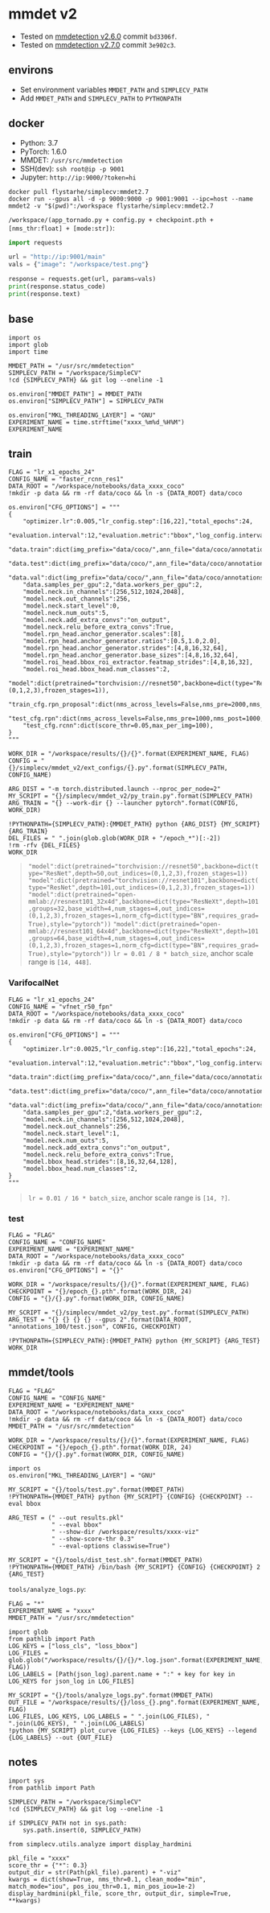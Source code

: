 # mmdet v2
* Tested on [mmdetection v2.6.0](https://github.com/open-mmlab/mmdetection) commit `bd3306f`.
* Tested on [mmdetection v2.7.0](https://github.com/open-mmlab/mmdetection) commit `3e902c3`.

## environs
* Set environment variables `MMDET_PATH` and `SIMPLECV_PATH`
* Add `MMDET_PATH` and `SIMPLECV_PATH` to `PYTHONPATH`

## docker
* Python: 3.7
* PyTorch: 1.6.0
* MMDET: `/usr/src/mmdetection`
* SSH(dev): `ssh root@ip -p 9001`
* Jupyter: `http://ip:9000/?token=hi`

```
docker pull flystarhe/simplecv:mmdet2.7
docker run --gpus all -d -p 9000:9000 -p 9001:9001 --ipc=host --name mmdet2 -v "$(pwd)":/workspace flystarhe/simplecv:mmdet2.7
```

`/workspace/(app_tornado.py + config.py + checkpoint.pth + [nms_thr:float] + [mode:str])`:
```python
import requests

url = "http://ip:9001/main"
vals = {"image": "/workspace/test.png"}

response = requests.get(url, params=vals)
print(response.status_code)
print(response.text)
```

## base
```
import os
import glob
import time

MMDET_PATH = "/usr/src/mmdetection"
SIMPLECV_PATH = "/workspace/SimpleCV"
!cd {SIMPLECV_PATH} && git log --oneline -1

os.environ["MMDET_PATH"] = MMDET_PATH
os.environ["SIMPLECV_PATH"] = SIMPLECV_PATH

os.environ["MKL_THREADING_LAYER"] = "GNU"
EXPERIMENT_NAME = time.strftime("xxxx_%m%d_%H%M")
EXPERIMENT_NAME
```

## train
```
FLAG = "lr_x1_epochs_24"
CONFIG_NAME = "faster_rcnn_res1"
DATA_ROOT = "/workspace/notebooks/data_xxxx_coco"
!mkdir -p data && rm -rf data/coco && ln -s {DATA_ROOT} data/coco

os.environ["CFG_OPTIONS"] = """
{
    "optimizer.lr":0.005,"lr_config.step":[16,22],"total_epochs":24,
    "evaluation.interval":12,"evaluation.metric":"bbox","log_config.interval":30,
    "data.train":dict(img_prefix="data/coco/",ann_file="data/coco/annotations_100/train.json"),
    "data.test":dict(img_prefix="data/coco/",ann_file="data/coco/annotations_100/test.json"),
    "data.val":dict(img_prefix="data/coco/",ann_file="data/coco/annotations_100/val.json"),
    "data.samples_per_gpu":2,"data.workers_per_gpu":2,
    "model.neck.in_channels":[256,512,1024,2048],
    "model.neck.out_channels":256,
    "model.neck.start_level":0,
    "model.neck.num_outs":5,
    "model.neck.add_extra_convs":"on_output",
    "model.neck.relu_before_extra_convs":True,
    "model.rpn_head.anchor_generator.scales":[8],
    "model.rpn_head.anchor_generator.ratios":[0.5,1.0,2.0],
    "model.rpn_head.anchor_generator.strides":[4,8,16,32,64],
    "model.rpn_head.anchor_generator.base_sizes":[4,8,16,32,64],
    "model.roi_head.bbox_roi_extractor.featmap_strides":[4,8,16,32],
    "model.roi_head.bbox_head.num_classes":2,
    "model":dict(pretrained="torchvision://resnet50",backbone=dict(type="ResNet",depth=50,out_indices=(0,1,2,3),frozen_stages=1)),
    "train_cfg.rpn_proposal":dict(nms_across_levels=False,nms_pre=2000,nms_post=1000,max_num=1000,min_bbox_size=0),
    "test_cfg.rpn":dict(nms_across_levels=False,nms_pre=1000,nms_post=1000,max_num=1000,min_bbox_size=0),
    "test_cfg.rcnn":dict(score_thr=0.05,max_per_img=100),
}
"""

WORK_DIR = "/workspace/results/{}/{}".format(EXPERIMENT_NAME, FLAG)
CONFIG = "{}/simplecv/mmdet_v2/ext_configs/{}.py".format(SIMPLECV_PATH, CONFIG_NAME)

ARG_DIST = "-m torch.distributed.launch --nproc_per_node=2"
MY_SCRIPT = "{}/simplecv/mmdet_v2/py_train.py".format(SIMPLECV_PATH)
ARG_TRAIN = "{} --work-dir {} --launcher pytorch".format(CONFIG, WORK_DIR)

!PYTHONPATH={SIMPLECV_PATH}:{MMDET_PATH} python {ARG_DIST} {MY_SCRIPT} {ARG_TRAIN}
DEL_FILES = " ".join(glob.glob(WORK_DIR + "/epoch_*")[:-2])
!rm -rfv {DEL_FILES}
WORK_DIR
```

>`"model":dict(pretrained="torchvision://resnet50",backbone=dict(type="ResNet",depth=50,out_indices=(0,1,2,3),frozen_stages=1))`
>`"model":dict(pretrained="torchvision://resnet101",backbone=dict(type="ResNet",depth=101,out_indices=(0,1,2,3),frozen_stages=1))`
>`"model":dict(pretrained="open-mmlab://resnext101_32x4d",backbone=dict(type="ResNeXt",depth=101,groups=32,base_width=4,num_stages=4,out_indices=(0,1,2,3),frozen_stages=1,norm_cfg=dict(type="BN",requires_grad=True),style="pytorch"))`
>`"model":dict(pretrained="open-mmlab://resnext101_64x4d",backbone=dict(type="ResNeXt",depth=101,groups=64,base_width=4,num_stages=4,out_indices=(0,1,2,3),frozen_stages=1,norm_cfg=dict(type="BN",requires_grad=True),style="pytorch"))`
>`lr = 0.01 / 8 * batch_size`, anchor scale range is `[14, 448]`.

### VarifocalNet
```
FLAG = "lr_x1_epochs_24"
CONFIG_NAME = "vfnet_r50_fpn"
DATA_ROOT = "/workspace/notebooks/data_xxxx_coco"
!mkdir -p data && rm -rf data/coco && ln -s {DATA_ROOT} data/coco

os.environ["CFG_OPTIONS"] = """
{
    "optimizer.lr":0.0025,"lr_config.step":[16,22],"total_epochs":24,
    "evaluation.interval":12,"evaluation.metric":"bbox","log_config.interval":30,
    "data.train":dict(img_prefix="data/coco/",ann_file="data/coco/annotations_100/train.json"),
    "data.test":dict(img_prefix="data/coco/",ann_file="data/coco/annotations_100/test.json"),
    "data.val":dict(img_prefix="data/coco/",ann_file="data/coco/annotations_100/val.json"),
    "data.samples_per_gpu":2,"data.workers_per_gpu":2,
    "model.neck.in_channels":[256,512,1024,2048],
    "model.neck.out_channels":256,
    "model.neck.start_level":1,
    "model.neck.num_outs":5,
    "model.neck.add_extra_convs":"on_output",
    "model.neck.relu_before_extra_convs":True,
    "model.bbox_head.strides":[8,16,32,64,128],
    "model.bbox_head.num_classes":2,
}
"""
```

>`lr = 0.01 / 16 * batch_size`, anchor scale range is `[14, ?]`.

### test
```
FLAG = "FLAG"
CONFIG_NAME = "CONFIG_NAME"
EXPERIMENT_NAME = "EXPERIMENT_NAME"
DATA_ROOT = "/workspace/notebooks/data_xxxx_coco"
!mkdir -p data && rm -rf data/coco && ln -s {DATA_ROOT} data/coco
os.environ["CFG_OPTIONS"] = "{}"

WORK_DIR = "/workspace/results/{}/{}".format(EXPERIMENT_NAME, FLAG)
CHECKPOINT = "{}/epoch_{}.pth".format(WORK_DIR, 24)
CONFIG = "{}/{}.py".format(WORK_DIR, CONFIG_NAME)

MY_SCRIPT = "{}/simplecv/mmdet_v2/py_test.py".format(SIMPLECV_PATH)
ARG_TEST = "{} {} {} {} --gpus 2".format(DATA_ROOT, "annotations_100/test.json", CONFIG, CHECKPOINT)

!PYTHONPATH={SIMPLECV_PATH}:{MMDET_PATH} python {MY_SCRIPT} {ARG_TEST}
WORK_DIR
```

## mmdet/tools
```
FLAG = "FLAG"
CONFIG_NAME = "CONFIG_NAME"
EXPERIMENT_NAME = "EXPERIMENT_NAME"
DATA_ROOT = "/workspace/notebooks/data_xxxx_coco"
!mkdir -p data && rm -rf data/coco && ln -s {DATA_ROOT} data/coco
MMDET_PATH = "/usr/src/mmdetection"

WORK_DIR = "/workspace/results/{}/{}".format(EXPERIMENT_NAME, FLAG)
CHECKPOINT = "{}/epoch_{}.pth".format(WORK_DIR, 24)
CONFIG = "{}/{}.py".format(WORK_DIR, CONFIG_NAME)

import os
os.environ["MKL_THREADING_LAYER"] = "GNU"

MY_SCRIPT = "{}/tools/test.py".format(MMDET_PATH)
!PYTHONPATH={MMDET_PATH} python {MY_SCRIPT} {CONFIG} {CHECKPOINT} --eval bbox

ARG_TEST = (" --out results.pkl"
            " --eval bbox"
            " --show-dir /workspace/results/xxxx-viz"
            " --show-score-thr 0.3"
            " --eval-options classwise=True")

MY_SCRIPT = "{}/tools/dist_test.sh".format(MMDET_PATH)
!PYTHONPATH={MMDET_PATH} /bin/bash {MY_SCRIPT} {CONFIG} {CHECKPOINT} 2 {ARG_TEST}
```

`tools/analyze_logs.py`:
```
FLAG = "*"
EXPERIMENT_NAME = "xxxx"
MMDET_PATH = "/usr/src/mmdetection"

import glob
from pathlib import Path
LOG_KEYS = ["loss_cls", "loss_bbox"]
LOG_FILES = glob.glob("/workspace/results/{}/{}/*.log.json".format(EXPERIMENT_NAME, FLAG))
LOG_LABELS = [Path(json_log).parent.name + ":" + key for key in LOG_KEYS for json_log in LOG_FILES]

MY_SCRIPT = "{}/tools/analyze_logs.py".format(MMDET_PATH)
OUT_FILE = "/workspace/results/{}/loss_{}.png".format(EXPERIMENT_NAME, FLAG)
LOG_FILES, LOG_KEYS, LOG_LABELS = " ".join(LOG_FILES), " ".join(LOG_KEYS), " ".join(LOG_LABELS)
!python {MY_SCRIPT} plot_curve {LOG_FILES} --keys {LOG_KEYS} --legend {LOG_LABELS} --out {OUT_FILE}
```

## notes
```
import sys
from pathlib import Path

SIMPLECV_PATH = "/workspace/SimpleCV"
!cd {SIMPLECV_PATH} && git log --oneline -1

if SIMPLECV_PATH not in sys.path:
    sys.path.insert(0, SIMPLECV_PATH)

from simplecv.utils.analyze import display_hardmini

pkl_file = "xxxx"
score_thr = {"*": 0.3}
output_dir = str(Path(pkl_file).parent) + "-viz"
kwargs = dict(show=True, nms_thr=0.1, clean_mode="min", match_mode="iou", pos_iou_thr=0.1, min_pos_iou=1e-2)
display_hardmini(pkl_file, score_thr, output_dir, simple=True, **kwargs)
```
